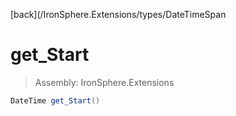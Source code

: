 ﻿

[back](/IronSphere.Extensions/types/DateTimeSpan

# get_Start

> Assembly: IronSphere.Extensions

```csharp
DateTime get_Start()
```



 
